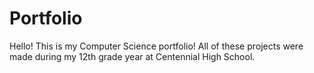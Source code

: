 # Portfolio
Hello! This is my Computer Science portfolio!
All of these projects were made during my 12th grade year at Centennial High School.
